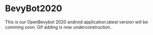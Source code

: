 # BevyBot2020
This is our OpenBevybot 2020 android application.latest version will be comming soon.
Gif adding is now underconstruction..
